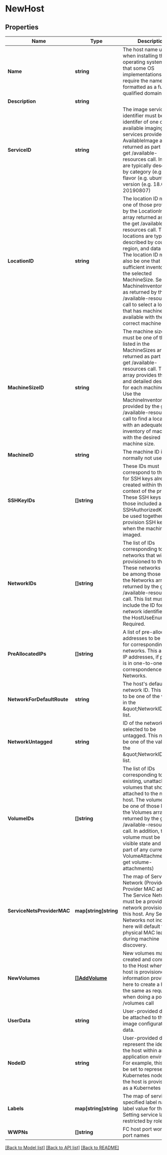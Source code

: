 # NewHost

## Properties

Name | Type | Description | Notes
------------ | ------------- | ------------- | -------------
**Name** | **string** | The host name used when installing the host operating system.  Note that some OS implementations may require the name to be formatted as a fully qualified domain name. | 
**Description** | **string** |  | [optional] 
**ServiceID** | **string** | The image service identifier must be identifer of one of the available imaging services provided by the AvailableImage array returned as part of the get /available-resources call. Images are typically described by category (e.g. Linux), flavor (e.g. ubuntu) and version (e.g. 18.04-20190807) | 
**LocationID** | **string** | The location ID must be one of those provided by the LocationInfo array returned as part of the get /available-resources call.  The locations are typically described by country, region, and data center. The location ID must also be one that has sufficient inventory for the selected MachineSize.  See the MachineInventory array as returned by the get /available-resources call to select a location that has machines available with the correct machine size. | 
**MachineSizeID** | **string** | The machine size ID must be one of those listed in the MachineSizes array returned as part of the get /available-resources call.  This array provides the name and detailed description for each machine size.  Use the MachineInventory array provided by the get /available-resources call to find a location with an adequate inventory of machines with the desired machine size. | 
**MachineID** | **string** | The machine ID is normally not used. | [optional] 
**SSHKeyIDs** | **[]string** | These IDs must correspond to the IDs for SSH keys already created within the context of the project.  These SSH keys and those included as SSHAuthorizedKeys will be used together to provision SSH keys when the machine is imaged. | 
**NetworkIDs** | **[]string** | The list of IDs corresponding to the networks that will be provisioned to the host. These networks must be among those listed in the Networks array returned by the get /available-resources call.  This list must include the ID for any network identified by the HostUseEnum as Required. | 
**PreAllocatedIPs** | **[]string** | A list of pre-allocated IP addresses to be used for corresponding networks. This array of IP addresses, if present, is in one-to-one correspondence with Networks. | [optional] 
**NetworkForDefaultRoute** | **string** | The host&#39;s default network ID. This needs to be one of the values in the  \&quot;NetworkIDs\&quot; list. | 
**NetworkUntagged** | **string** | ID of the network selected to be untagged. This needs to be one of the values in the  \&quot;NetworkIDs\&quot; list. | [optional] 
**VolumeIDs** | **[]string** | The list of IDs corresponding to existing, unattached volumes that should be attached to the new host.  The volume must be one of those listed in the Volumes array returned by the get /available-resources call.  In addition, the volume must be in the visible state and not a part of any current VolumeAttachment (see get volume-attachments) | [optional] 
**ServiceNetsProviderMAC** | **map[string]string** | The map of Service Network (Provider) ID to Provider MAC address.   The Service Network must be a provider network provisioned to this host. Any Service Networks not included here will default to the physical MAC learned during machine discovery. | [optional] 
**NewVolumes** | [**[]AddVolume**](AddVolume.md) | New volumes may be created and connected to the Host when the host is provisioned. The information provided here to create a host is the same as required when doing a post /volumes call | [optional] 
**UserData** | **string** | User-provided data to be attached to the image configuration data. | [optional] 
**NodeID** | **string** | User-provided data to represent the identity of the host within an application environment. For example, this could be set to represent the Kubernetes node ID if the host is provisioned as a Kubernetes node. | [optional] 
**Labels** | **map[string]string** | The map of service/user specified label name to label value for this host. Setting service labels is restricted by role. | [optional] 
**WWPNs** | **[]string** | FC host port world wide port names | [optional] 

[[Back to Model list]](../README.md#documentation-for-models) [[Back to API list]](../README.md#documentation-for-api-endpoints) [[Back to README]](../README.md)


